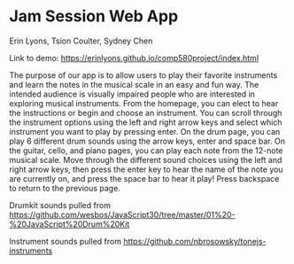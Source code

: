 # Jam Session Web App 
Erin Lyons, Tsion Coulter, Sydney Chen

Link to demo: https://erinlyons.github.io/comp580project/index.html

The purpose of our app is to allow users to play their favorite instruments and learn the notes in the musical scale in an easy and fun way. The intended audience is visually impaired people who are interested in exploring musical instruments. From the homepage, you can elect to hear the instructions or begin and choose an instrument. You can scroll through the instrument options using the left and right arrow keys and select which instrument you want to play by pressing enter. On the drum page, you can play 6 different drum sounds using the arrow keys, enter and space bar. On the guitar, cello, and piano pages, you can play each note from the 12-note musical scale. Move through the different sound choices using the left and right arrow keys, then press the enter key to hear the name of the note you are currently on, and press the space bar to hear it play! Press backspace to return to the previous page.

Drumkit sounds pulled from https://github.com/wesbos/JavaScript30/tree/master/01%20-%20JavaScript%20Drum%20Kit

Instrument sounds pulled from https://github.com/nbrosowsky/tonejs-instruments
